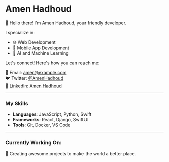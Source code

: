 # Amen Hadhoud

👋 Hello there! I'm Amen Hadhoud, your friendly developer.

I specialize in:
- 🌐 Web Development
- 📱 Mobile App Development
- 🤖 AI and Machine Learning

Let's connect! Here's how you can reach me:

📧 Email: amen@example.com  
🐦 Twitter: [@AmenHadhoud](https://twitter.com/AmenHadhoud)  
💼 LinkedIn: [Amen Hadhoud](https://www.linkedin.com/in/amen-hadhoud/)  

---

### My Skills

- **Languages**: JavaScript, Python, Swift
- **Frameworks**: React, Django, SwiftUI
- **Tools**: Git, Docker, VS Code

---

### Currently Working On:

🚀 Creating awesome projects to make the world a better place.

